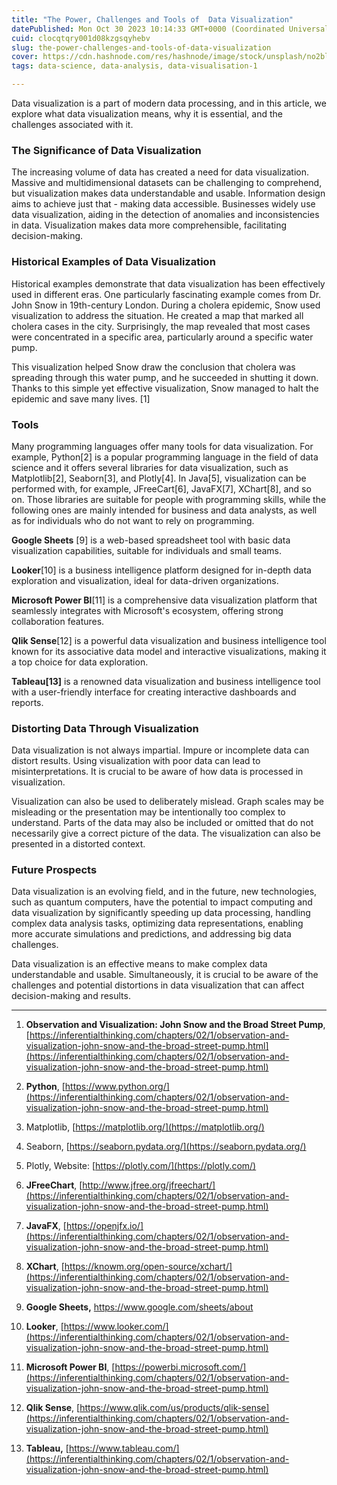 ```yaml
---
title: "The Power, Challenges and Tools of  Data Visualization"
datePublished: Mon Oct 30 2023 10:14:33 GMT+0000 (Coordinated Universal Time)
cuid: clocqtqry001d08kzgsqyhebv
slug: the-power-challenges-and-tools-of-data-visualization
cover: https://cdn.hashnode.com/res/hashnode/image/stock/unsplash/no2blvVYoJw/upload/9b11569f4c29bb97c11bf5b22335e267.jpeg
tags: data-science, data-analysis, data-visualisation-1

---
```


Data visualization is a part of modern data processing, and in this article, we explore what data visualization means, why it is essential, and the challenges associated with it.

### The Significance of Data Visualization

The increasing volume of data has created a need for data visualization. Massive and multidimensional datasets can be challenging to comprehend, but visualization makes data understandable and usable. Information design aims to achieve just that - making data accessible. Businesses widely use data visualization, aiding in the detection of anomalies and inconsistencies in data. Visualization makes data more comprehensible, facilitating decision-making.

### Historical Examples of Data Visualization

Historical examples demonstrate that data visualization has been effectively used in different eras. One particularly fascinating example comes from Dr. John Snow in 19th-century London. During a cholera epidemic, Snow used visualization to address the situation. He created a map that marked all cholera cases in the city. Surprisingly, the map revealed that most cases were concentrated in a specific area, particularly around a specific water pump.

This visualization helped Snow draw the conclusion that cholera was spreading through this water pump, and he succeeded in shutting it down. Thanks to this simple yet effective visualization, Snow managed to halt the epidemic and save many lives. \[1\]

### Tools

Many programming languages offer many tools for data visualization. For example, Python\[2\] is a popular programming language in the field of data science and it offers several libraries for data visualization, such as Matplotlib\[2\], Seaborn\[3\], and Plotly\[4\]. In Java\[5\], visualization can be performed with, for example, JFreeCart\[6\], JavaFX\[7\], XChart\[8\], and so on. Those libraries are suitable for people with programming skills, while the following ones are mainly intended for business and data analysts, as well as for individuals who do not want to rely on programming.

**Google Sheets** \[9\] is a web-based spreadsheet tool with basic data visualization capabilities, suitable for individuals and small teams.

**Looker**\[10\] is a business intelligence platform designed for in-depth data exploration and visualization, ideal for data-driven organizations.

**Microsoft Power BI**\[11\] is a comprehensive data visualization platform that seamlessly integrates with Microsoft's ecosystem, offering strong collaboration features.

**Qlik Sense**\[12\] is a powerful data visualization and business intelligence tool known for its associative data model and interactive visualizations, making it a top choice for data exploration.

**Tableau\[13\]** is a renowned data visualization and business intelligence tool with a user-friendly interface for creating interactive dashboards and reports.

### Distorting Data Through Visualization

Data visualization is not always impartial. Impure or incomplete data can distort results. Using visualization with poor data can lead to misinterpretations. It is crucial to be aware of how data is processed in visualization.

Visualization can also be used to deliberately mislead. Graph scales may be misleading or the presentation may be intentionally too complex to understand. Parts of the data may also be included or omitted that do not necessarily give a correct picture of the data. The visualization can also be presented in a distorted context.

### Future Prospects

Data visualization is an evolving field, and in the future, new technologies, such as quantum computers, have the potential to impact computing and data visualization by significantly speeding up data processing, handling complex data analysis tasks, optimizing data representations, enabling more accurate simulations and predictions, and addressing big data challenges.

Data visualization is an effective means to make complex data understandable and usable. Simultaneously, it is crucial to be aware of the challenges and potential distortions in data visualization that can affect decision-making and results.

---

1. **Observation and Visualization: John Snow and the Broad Street Pump**, [https://inferentialthinking.com/chapters/02/1/observation-and-visualization-john-snow-and-the-broad-street-pump.html](https://inferentialthinking.com/chapters/02/1/observation-and-visualization-john-snow-and-the-broad-street-pump.html)
    
2. **Python**, [https://www.python.org/](https://inferentialthinking.com/chapters/02/1/observation-and-visualization-john-snow-and-the-broad-street-pump.html)
    
3. Matplotlib, [https://matplotlib.org/](https://matplotlib.org/)
    
4. Seaborn, [https://seaborn.pydata.org/](https://seaborn.pydata.org/)
    
5. Plotly, Website: [https://plotly.com/](https://plotly.com/)
    
6. **JFreeChart**, [http://www.jfree.org/jfreechart/](https://inferentialthinking.com/chapters/02/1/observation-and-visualization-john-snow-and-the-broad-street-pump.html)
    
7. **JavaFX**, [https://openjfx.io/](https://inferentialthinking.com/chapters/02/1/observation-and-visualization-john-snow-and-the-broad-street-pump.html)
    
8. **XChart**, [https://knowm.org/open-source/xchart/](https://inferentialthinking.com/chapters/02/1/observation-and-visualization-john-snow-and-the-broad-street-pump.html)
    
9. **Google Sheets,** https://www.google.com/sheets/about
    
10. **Looker**, [https://www.looker.com/](https://inferentialthinking.com/chapters/02/1/observation-and-visualization-john-snow-and-the-broad-street-pump.html)
    
11. **Microsoft Power BI**, [https://powerbi.microsoft.com/](https://inferentialthinking.com/chapters/02/1/observation-and-visualization-john-snow-and-the-broad-street-pump.html)
    
12. **Qlik Sense**, [https://www.qlik.com/us/products/qlik-sense](https://inferentialthinking.com/chapters/02/1/observation-and-visualization-john-snow-and-the-broad-street-pump.html)
    
13. **Tableau,** [https://www.tableau.com/](https://inferentialthinking.com/chapters/02/1/observation-and-visualization-john-snow-and-the-broad-street-pump.html)